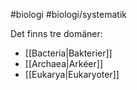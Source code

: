 #biologi #biologi/systematik

Det finns tre domäner:
- [[Bacteria|Bakterier]]
- [[Archaea|Arkéer]]
- [[Eukarya|Eukaryoter]]